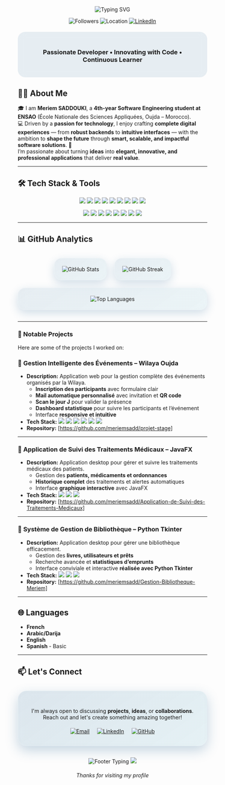 <div align="center">
  
  <!-- Animated Header Typing Effect -->
  <img src="https://readme-typing-svg.herokuapp.com?font=Fira+Code&weight=600&size=28&duration=4000&pause=1000&color=1e6091&center=true&vCenter=true&width=800&lines=for+(idea+in+mind)+%7B+execute(idea)};Software+Engineering+Student+%7C+ENSAO" alt="Typing SVG" />

  <!-- GitHub Followers and Location -->
  <p align="center">
    <img src="https://img.shields.io/github/followers/meriemsadd?label=Followers&style=flat&color=1e6091" alt="Followers" />
    <img src="https://img.shields.io/badge/Location-Oujda%2C%20Morocco-1e6091?style=flat" alt="Location" />
    <a href="https://www.linkedin.com/in/meriem-saddouki-a41165312/">
      <img src="https://img.shields.io/badge/LinkedIn-Connect-1e6091?style=flat&logo=linkedin" alt="LinkedIn" />
    </a>
  </p>

  <!-- Glassmorphism Effect Divider -->
  <div style="background: rgba(30, 96, 145, 0.1); backdrop-filter: blur(10px); padding: 20px; border-radius: 20px; border: 1px solid rgba(255, 255, 255, 0.2); margin: 20px 0;">
    <h3>Passionate Developer • Innovating with Code • Continuous Learner</h3>
  </div>
</div>


## 👩‍💻 About Me

🎓 I am **Meriem SADDOUKI**, a **4th-year Software Engineering student at ENSAO** (École Nationale des Sciences Appliquées, Oujda – Morocco).  
💻 Driven by a **passion for technology**, I enjoy crafting **complete digital experiences** — from **robust backends** to **intuitive interfaces** — with the ambition to **shape the future** through **smart, scalable, and impactful software solutions**. 🚀  
I’m passionate about turning **ideas** into **elegant, innovative, and professional applications** that deliver **real value**.

---

## 🛠️ Tech Stack & Tools
<p align="center">
  <!-- Main Stack -->
  <img src="https://img.shields.io/badge/PHP-1e6091?logo=php&logoColor=white&style=for-the-badge" />
  <img src="https://img.shields.io/badge/Laravel-168aad?logo=laravel&logoColor=white&style=for-the-badge" />
  <img src="https://img.shields.io/badge/JavaScript-2c7da0?logo=javascript&logoColor=black&style=for-the-badge" />
  <img src="https://img.shields.io/badge/React-1e6091?logo=react&logoColor=61DAFB&style=for-the-badge" />
  <img src="https://img.shields.io/badge/Bootstrap-168aad?logo=bootstrap&logoColor=white&style=for-the-badge" />
  <img src="https://img.shields.io/badge/Tailwind-2c7da0?logo=tailwindcss&logoColor=white&style=for-the-badge" />
  <img src="https://img.shields.io/badge/MySQL-1e6091?logo=mysql&logoColor=white&style=for-the-badge" />
  <img src="https://img.shields.io/badge/Git-168aad?logo=git&logoColor=white&style=for-the-badge" />
  <img src="https://img.shields.io/badge/GitHub-2c7da0?logo=github&logoColor=white&style=for-the-badge" />
</p>

<p align="center">
  <!-- Additional Languages & Tools -->
  <img src="https://img.shields.io/badge/VS%20Code-1e6091?logo=visualstudiocode&logoColor=white&style=for-the-badge" />
  <img src="https://img.shields.io/badge/Java-168aad?logo=java&logoColor=white&style=for-the-badge" />
  <img src="https://img.shields.io/badge/Python-2c7da0?logo=python&logoColor=white&style=for-the-badge" />
  <img src="https://img.shields.io/badge/PL%2FSQL-1e6091?logo=oracle&logoColor=white&style=for-the-badge" />
  <img src="https://img.shields.io/badge/XML-168aad?logo=xml&logoColor=white&style=for-the-badge" />
  <img src="https://img.shields.io/badge/HTML5-2c7da0?logo=html5&logoColor=white&style=for-the-badge" />
  <img src="https://img.shields.io/badge/CSS3-1e6091?logo=css3&logoColor=white&style=for-the-badge" />
  <img src="https://img.shields.io/badge/UML-168aad?logo=plantuml&logoColor=white&style=for-the-badge" />
</p>

---

## 📊 GitHub Analytics

<div align="center" style="display: flex; flex-wrap: wrap; justify-content: center; gap: 20px; margin: 30px 0;">

<div style="background: linear-gradient(145deg, rgba(30, 96, 145, 0.1), rgba(22, 138, 173, 0.08)); backdrop-filter: blur(12px); padding: 20px; border-radius: 20px; border: 1px solid rgba(255, 255, 255, 0.15); box-shadow: 0 8px 25px rgba(30, 96, 145, 0.2);">
  <img src="https://github-readme-stats.vercel.app/api?username=meriemsadd&show_icons=true&theme=radical&bg_color=0d1117&hide_border=true&title_color=1e6091&icon_color=1e6091&text_color=ffffff" alt="GitHub Stats" />
</div>

<div style="background: linear-gradient(145deg, rgba(30, 96, 145, 0.1), rgba(22, 138, 173, 0.08)); backdrop-filter: blur(12px); padding: 20px; border-radius: 20px; border: 1px solid rgba(255, 255, 255, 0.15); box-shadow: 0 8px 25px rgba(30, 96, 145, 0.2);">
  <img src="https://github-readme-streak-stats.herokuapp.com/?user=meriemsadd&theme=radical&background=0d1117&hide_border=true&stroke=1e6091&ring=168aad&fire=2c7da0" alt="GitHub Streak" />
</div>

<div style="background: linear-gradient(145deg, rgba(30, 96, 145, 0.1), rgba(22, 138, 173, 0.08)); backdrop-filter: blur(12px); padding: 20px; border-radius: 20px; border: 1px solid rgba(255, 255, 255, 0.15); box-shadow: 0 8px 25px rgba(30, 96, 145, 0.2); width: 100%; max-width: 800px;">
  <img src="https://github-readme-stats.vercel.app/api/top-langs/?username=meriemsadd&layout=compact&theme=radical&bg_color=0d1117&hide_border=true&title_color=1e6091&text_color=ffffff" alt="Top Languages" />
</div>

</div>

---

### 🚀 Notable Projects

Here are some of the projects I worked on:



### 📌  **Gestion Intelligente des Événements – Wilaya Oujda**
- **Description:** Application web pour la gestion complète des événements organisés par la Wilaya.  
  - **Inscription des participants** avec formulaire clair  
  - **Mail automatique personnalisé** avec invitation et **QR code**  
  - **Scan le jour J** pour valider la présence  
  - **Dashboard statistique** pour suivre les participants et l’événement  
  - Interface **responsive et intuitive**  
- **Tech Stack:** 
  <img src="https://img.shields.io/badge/PHP-1e6091?style=for-the-badge&logo=php&logoColor=white" />
  <img src="https://img.shields.io/badge/Laravel-168aad?style=for-the-badge&logo=laravel&logoColor=white" />
  <img src="https://img.shields.io/badge/MySQL-1e6091?style=for-the-badge&logo=mysql&logoColor=white" />
  <img src="https://img.shields.io/badge/Bootstrap-168aad?style=for-the-badge&logo=bootstrap&logoColor=white" />
  <img src="https://img.shields.io/badge/HTML5-2c7da0?style=for-the-badge&logo=html5&logoColor=white" />
  <img src="https://img.shields.io/badge/CSS3-1e6091?style=for-the-badge&logo=css3&logoColor=white" />
- **Repository:** [https://github.com/meriemsadd/projet-stage]

---

### 📌 **Application de Suivi des Traitements Médicaux – JavaFX**
- **Description:** Application desktop pour gérer et suivre les traitements médicaux des patients.  
  - Gestion des **patients, médicaments et ordonnances**  
  - **Historique complet** des traitements et alertes automatiques  
  - Interface **graphique interactive** avec JavaFX  
- **Tech Stack:** 
  <img src="https://img.shields.io/badge/Java-168aad?style=for-the-badge&logo=java&logoColor=white" />
  <img src="https://img.shields.io/badge/JavaFX-168aad?style=for-the-badge&logo=java&logoColor=white" />
  <img src="https://img.shields.io/badge/MySQL-1e6091?style=for-the-badge&logo=mysql&logoColor=white" />
- **Repository:** [https://github.com/meriemsadd/Application-de-Suivi-des-Traitements-Medicaux]

---

### 📌  **Système de Gestion de Bibliothèque – Python Tkinter**
- **Description:** Application desktop pour gérer une bibliothèque efficacement.  
  - Gestion des **livres, utilisateurs et prêts**  
  - Recherche avancée et **statistiques d’emprunts**  
  - Interface conviviale et interactive **réalisée avec Python Tkinter**  
- **Tech Stack:** 
  <img src="https://img.shields.io/badge/Python-2c7da0?style=for-the-badge&logo=python&logoColor=white" />
  <img src="https://img.shields.io/badge/Tkinter-2c7da0?style=for-the-badge&logo=python&logoColor=white" />
  <img src="https://img.shields.io/badge/MySQL-1e6091?style=for-the-badge&logo=mysql&logoColor=white" />
- **Repository:** [https://github.com/meriemsadd/Gestion-Bibliotheque-Meriem]

---

## 🌐 Languages

- **French** 
- **Arabic/Darija**  
- **English** 
- **Spanish** - Basic

---

## 📫 Let's Connect

<div align="center" style="background: linear-gradient(145deg, rgba(30, 96, 145, 0.15), rgba(22, 138, 173, 0.1)); backdrop-filter: blur(15px); padding: 30px; border-radius: 24px; border: 1.5px solid rgba(255, 255, 255, 0.2); box-shadow: 0 12px 32px rgba(30, 96, 145, 0.25); margin: 30px 0;">

<p>I'm always open to discussing <b>projects</b>, <b>ideas</b>, or <b>collaborations</b>. Reach out and let's create something amazing together!</p>

<div style="display: flex; justify-content: center; gap: 20px; margin-top: 20px; flex-wrap: wrap;">
  <a href="mailto:meryemsaddouki123@gmail.com">
    <img src="https://img.shields.io/badge/Email-Gmail-D14836?style=for-the-badge&logo=gmail&logoColor=white" alt="Email" />
  </a>
  <a href="https://www.linkedin.com/in/meriem-saddouki-a41165312/">
    <img src="https://img.shields.io/badge/LinkedIn-LinkedIn-1e6091?style=for-the-badge&logo=linkedin&logoColor=white" alt="LinkedIn" />
  </a>
  <a href="https://github.com/meriemsadd">
    <img src="https://img.shields.io/badge/GitHub-GitHub-2c7da0?style=for-the-badge&logo=github&logoColor=white" alt="GitHub" />
  </a>
</div>

</div>

<div align="center">

<!-- Animated Footer -->
<img src="https://readme-typing-svg.herokuapp.com?font=Fira+Code&size=16&duration=3000&pause=1000&color=1e6091&center=true&vCenter=true&width=600&lines=git+checkout+-b+new-adventures+" alt="Footer Typing" />

<!-- Waving Footer -->
<img src="https://capsule-render.vercel.app/api?type=waving&color=1e6091&height=120&section=footer&text=Made+By+Meriem&fontSize=20&fontColor=0d3b66&animation=twinkling" />

<p style="margin-top: 20px;">
  <i>Thanks for visiting my profile </i>
</p>
